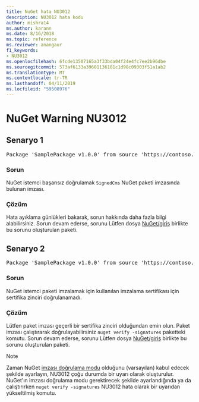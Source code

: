 ```yaml
---
title: NuGet hata NU3012
description: NU3012 hata kodu
author: mishra14
ms.author: karann
ms.date: 8/16/2018
ms.topic: reference
ms.reviewer: anangaur
f1_keywords:
- NU3012
ms.openlocfilehash: 6fcde13507165a3f33bda04f24e4fc7ee2b96dbe
ms.sourcegitcommit: 573af6133a39601136181c1d98c09303f51a1ab2
ms.translationtype: MT
ms.contentlocale: tr-TR
ms.lasthandoff: 04/11/2019
ms.locfileid: "59508976"
---
```

# <a name="nuget-warning-nu3012"></a>NuGet Warning NU3012

## <a name="scenario-1"></a>Senaryo 1

<pre>Package 'SamplePackage v1.0.0' from source 'https://contoso.com/index.json': The primary signature validation failed.</pre>

### <a name="issue"></a>Sorun

NuGet istemci başarısız doğrulamak `SignedCms` NuGet paketi imzasında bulunan imzası.


### <a name="solution"></a>Çözüm

Hata ayıklama günlükleri bakarak, sorun hakkında daha fazla bilgi alabilirsiniz. Sorun devam ederse, sorunu Lütfen dosya [NuGet/giriş](https://github.com/NuGet/Home/issues) birlikte bu sorunu oluşturulan paketi.



## <a name="scenario-2"></a>Senaryo 2

<pre>Package 'SamplePackage v1.0.0' from source 'https://contoso.com/index.json': The primary signature found a chain building issue:  A certificate chain processed, but terminated in a root certificate which is not trusted by the trust provider.</pre>

### <a name="issue"></a>Sorun

NuGet istemci paketi imzalamak için kullanılan imzalama sertifikası için sertifika zinciri doğrulanamadı.


### <a name="solution"></a>Çözüm

Lütfen paket imzası geçerli bir sertifika zinciri olduğundan emin olun. Paket imzası çalıştırarak doğrulayabilirsiniz `nuget verify -signatures` paketteki komutu. Sorun devam ederse, sorunu Lütfen dosya [NuGet/giriş](https://github.com/NuGet/Home/issues) birlikte bu sorunu oluşturulan paketi.


> [!Note]
> Zaman NuGet [imzası doğrulama modu](https://docs.microsoft.com/en-us/nuget/consume-packages/installing-signed-packages#configure-package-signature-requirements) olduğunu (varsayılan) kabul edecek şekilde ayarlayın, NU3012 çoğu durumda bir uyarı olarak oluşturulur. NuGet'ın imzası doğrulama modu gerektirecek şekilde ayarlandığında ya da çalıştırırken `nuget verify -signatures` NU3012 hata olarak bir uyarıdan yükseltilmiş komutu. 

